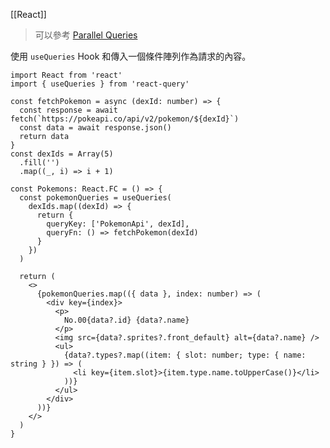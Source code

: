 [[React]]

> 可以參考 [Parallel Queries](https://react-query-v3.tanstack.com/guides/parallel-queries#dynamic-parallel-queries-with-usequeries)

使用 `useQueries` Hook 和傳入一個條件陣列作為請求的內容。
```tsx
import React from 'react'
import { useQueries } from 'react-query'

const fetchPokemon = async (dexId: number) => {
  const response = await fetch(`https://pokeapi.co/api/v2/pokemon/${dexId}`)
  const data = await response.json()
  return data
}
const dexIds = Array(5)
  .fill('')
  .map((_, i) => i + 1)

const Pokemons: React.FC = () => {
  const pokemonQueries = useQueries(
    dexIds.map((dexId) => {
      return {
        queryKey: ['PokemonApi', dexId],
        queryFn: () => fetchPokemon(dexId)
      }
    })
  )

  return (
    <>
      {pokemonQueries.map(({ data }, index: number) => (
        <div key={index}>
          <p>
            No.00{data?.id} {data?.name}
          </p>
          <img src={data?.sprites?.front_default} alt={data?.name} />
          <ul>
            {data?.types?.map((item: { slot: number; type: { name: string } }) => (
              <li key={item.slot}>{item.type.name.toUpperCase()}</li>
            ))}
          </ul>
        </div>
      ))}
    </>
  )
}
```